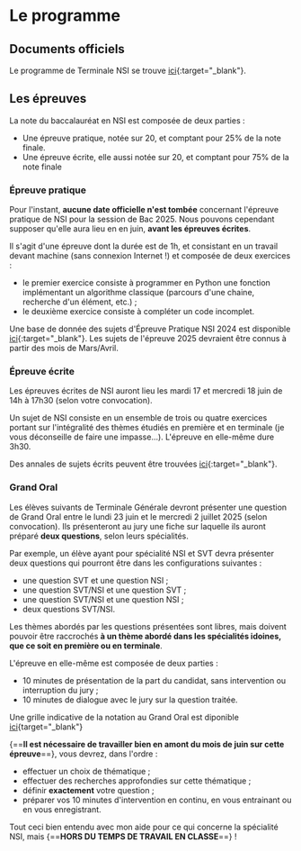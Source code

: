 ﻿# Le programme
## Documents officiels
Le programme de Terminale NSI se trouve [ici](https://cache.media.eduscol.education.fr/file/SPE8_MENJ_25_7_2019/93/3/spe247_annexe_1158933.pdf){:target="_blank"}.

## Les épreuves

La note du baccalauréat en NSI est composée de deux parties :

* Une épreuve pratique, notée sur 20, et comptant pour 25% de la note finale.
* Une épreuve écrite, elle aussi notée sur 20, et comptant pour 75% de la note finale


### Épreuve pratique

Pour l'instant, **aucune date officielle n'est tombée** concernant l'épreuve pratique de NSI pour la session de Bac 2025. Nous pouvons cependant supposer qu'elle aura lieu en en juin, **avant les épreuves écrites**.

Il s'agit d'une épreuve dont la durée est de 1h, et consistant en un travail devant machine (sans connexion Internet !) et composée de deux exercices :

* le premier exercice consiste à programmer en Python une fonction implémentant un algorithme classique (parcours d'une chaine, recherche d'un élément, etc.) ;
* le deuxième exercice consiste à compléter un code incomplet.

Une base de donnée des sujets d'Épreuve Pratique NSI 2024 est disponible [ici](https://pixees.fr/informatiquelycee/term/index.html#ep_prat){:target="_blank"}. Les sujets de l'épreuve 2025 devraient être connus à partir des mois de Mars/Avril.

### Épreuve écrite

Les épreuves écrites de NSI auront lieu les mardi 17 et mercredi 18 juin de 14h à 17h30 (selon votre convocation).

Un sujet de NSI consiste en un ensemble de trois ou quatre exercices portant sur l'intégralité des thèmes étudiés en première et en terminale (je vous déconseille de faire une impasse...). L'épreuve en elle-même dure 3h30.

Des annales de sujets écrits peuvent être trouvées [ici](https://pixees.fr/informatiquelycee/term/index.html#suj_bac){:target="_blank"}.


### Grand Oral

Les élèves suivants de Terminale Générale devront présenter une question de Grand Oral entre le lundi 23 juin et le mercredi 2 juillet 2025 (selon convocation).
Ils présenteront au jury une fiche sur laquelle ils auront préparé **deux questions**, selon leurs spécialités.

Par exemple, un élève ayant pour spécialité NSI et SVT devra présenter deux questions qui pourront être dans les configurations suivantes :

* une question SVT et une question NSI ;
* une question SVT/NSI et une question SVT ;
* une question SVT/NSI et une question NSI ;
* deux questions SVT/NSI.

Les thèmes abordés par les questions présentées sont libres, mais doivent pouvoir être raccrochés **à un thème abordé dans les spécialités idoines, que ce soit en première ou en terminale**.

L'épreuve en elle-même est composée de deux parties :

* 10 minutes de présentation de la part du candidat, sans intervention ou interruption du jury ;
* 10 minutes de dialogue avec le jury sur la question traitée.

Une grille indicative de la notation au Grand Oral est diponible [ici](http://svt.ac-amiens.fr/IMG/pdf/grille_evaluation.pdf){target="_blank"}

{==**Il est nécessaire de travailler bien en amont du mois de juin sur cette épreuve**==}, vous devrez, dans l'ordre :

* effectuer un choix de thématique ;
* effectuer des recherches approfondies sur cette thématique ;
* définir **exactement** votre question ;
* préparer vos 10 minutes d'intervention en continu, en vous entrainant ou en vous enregistrant.

Tout ceci bien entendu avec mon aide pour ce qui concerne la spécialité NSI, mais {==**HORS DU TEMPS DE TRAVAIL EN CLASSE**==} !
